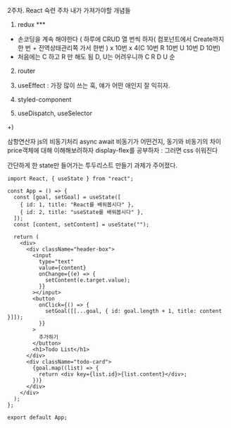 2주차. React 숙련 주차 내가 가져가야할 개념들

1. redux ***
- 손코딩을 계속 해야한다
( 하루에 CRUD 열 번씩 하자( 컴포넌트에서 Create까지 한 번 + 전역상태관리쪽 가서 한번 ) x 10번 x 4(C 10번 R 10번 U 10번 D 10번)
 - 처음에는 C 하고 R 만 해도 됨 D, U는 어려우니까 C R D U 순

2. router

3. useEffect : 가장 많이 쓰는 훅, 얘가 어떤 애인지 잘 익히자.

4. styled-component

5. useDispatch, useSelector

+)

삼항연산자
js의 비동기처리 async await 비동기가 어떤건지, 동기와 비동기의 차이
price객체에 대해 이해해보려하자
display-flex를 공부하자 : 그러면 css 쉬워진다

간단하게 한 state만 들어가는 투두리스트 만들기 과제가 주어졌다.

```
import React, { useState } from "react";
 
const App = () => {
  const [goal, setGoal] = useState([
    { id: 1, title: "React를 배워봅시다" },
    { id: 2, title: "useState를 배워봅시다" },
  ]);
  const [content, setContent] = useState("");
 
  return (
    <div>
      <div className="header-box">
        <input
          type="text"
          value={content}
          onChange={(e) => {
            setContent(e.target.value);
          }}
        ></input>
        <button
          onClick={() => {
            setGoal([[...goal, { id: goal.length + 1, title: content }]]);
          }}
        >
          추가하기
        </button>
        <h1>Todo List</h1>
      </div>
      <div className="todo-card">
        {goal.map((list) => {
          return <div key={list.id}>{list.content}</div>;
        })}
      </div>
    </div>
  );
};
 
export default App;
```
